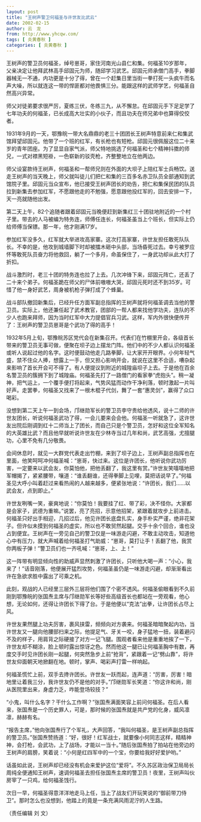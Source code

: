 ```yaml
---
layout: post
title: "王树声警卫何福圣与许世友比武云"
date: 2002-02-15
author: 云　龙
from: http://www.yhcqw.com/
tags: [ 炎黄春秋 ]
categories: [ 炎黄春秋 ]
---
```





王树声的警卫员何福圣，绰号崽哥，家住河南光山县仁和集。何福圣10岁那年，父亲决定让他拜武林高手邱固元为师，随邱学习武艺。邱固元师承僧门高手，拳脚器械无一不通，内功更是十分了得，曾在一个赶集日里当街一拳打死一头疯牛而名声大噪，所以就连这一带的悍匪都对他畏惧三分。能跟这样的武师学艺，何福圣自然高兴异常。

师父对徒弟要求很严厉，夏练三伏，冬练三九，从不懈怠。在邱固元手下足足学了七年功夫的何福圣，已长成高大壮实的小伙子，而且功夫在师兄弟中也算得佼佼者。


1931年9月的一天，鄂豫皖一带大名鼎鼎的老三十团团长王树声特意前来仁和集武馆拜望邱固元。他带了一个班的红军，有长枪也有短枪。邱固元很佩服这位二十来岁的青年团座。为了显显自家气派，师父特地挑选了何福圣和七个精神抖擞的师兄，一式对襟黑短褂，一色崭新的驳壳枪，齐整整地立在他两边。


师父设宴款待王树声，何福圣和一帮师兄则在外面的大坝子上陪红军士兵畅饮。送走王树声的当天晚上，师父就叫徒儿们把仁和集的三百多名赤卫队员全部通知到武馆院子里。邱固元当众宣布，他已接受王树声团长的劝告，把仁和集保民团的队员拉到新集去参加红军，不愿跟他走的不勉强，愿意跟他投红军的，回去安排一下，天一亮就随他出发。


第二天上午，82个追随者跟着邱固元当晚便赶到新集红三十团驻地附近的一个村子里。带去的人马被编为特务连，师傅任连长，何福圣虽当上个班长，但实际上仍给师傅当保镖。那一年，他才刚满17岁。


参加红军没多久，红军就大举进攻高家寨。这次打高家寨，许世友担任敢死队队长。不幸的是，他攻到城墙脚下时却被擂木砸中头部，当场昏死过去。幸亏被罗应怀等敢死队员奋力将他救回，躺了一个多月，命虽保住了，一身武功却从此大打了折扣。


战斗激烈时，老三十团的特务连也拉了上去。几次冲锋下来，邱固元阵亡，还丢了二十来个弟子。何福圣跪在师父的尸体前嗷嗷大哭，邱固元死时还不到35岁。可惜了他一身好武艺，周身被机枪子弹打成了个蜂巢。


战斗部队撤回新集后，已经升任方面军副总指挥的王树声就将何福圣调去当他的警卫员。实际上，他还兼任起了武术教官，团部的一帮人都来找他学功夫，连队的不少人也跑来拜师，因为当时红军中大力提倡官兵习武。这样，军内外很快便传开了：王树声的警卫员崽哥是个武功了得的高手！


1932年5月上旬，鄂豫皖苏区党代会在新集召开。代表们在竹棚里开会，各级首长带来的警卫员无事可做，便聚在坝子边上摆龙门阵。他们中的不少人都认识何福圣或听人说起过他的名字。这时便鼓动他走几路拳脚，让大家开开眼界。小何年轻气盛，禁不住众人捧，想露上一手，但又担心影响开会，就说在这里不合适，嘈杂起来影响了首长开会可不得了。有人便提议到附近的城隍庙坝子上去。于是他在百余名警卫员的簇拥下到了城隍庙。何福圣先打了一路僧门的看家拳“虎抱头”。稍一凝神，把气运上，一个覆手便打将起来，气势风猛而动作干净利落，顿时激起一片叫好声。走罢拳，何福圣又找来了一根木棍子代剑，舞了一套“惠灵剑”，赢得了众口喝彩。


没想到第二天上午一到会场，邝继勋军长的警卫员李守贵给他透风，说十二师的许世友团长，听说何福圣武功了得，一会儿要来会会他。何福圣一听就急了，这许世友出院后刚调到红十二师当上了团长，而自己只是个警卫员，怎好和这位全军知名的大英雄比武？而且他早就听说许世友在少林寺当过几年和尚，武艺高强，尤擅腿功，心里不免有几分敬畏。


会间休息时，就见一大群党代表走出竹棚，来到了坝子边上，王树声副总指挥也在里面，他笑呵呵冲何福圣喊：“崽哥，快过来。这位是许团长，他听说你武功厉害，一定要来以武会友，你莫怕他，把他丢翻了，我这里有赏。”许世友笑嘻嘻地把军帽揭了，紧紧腰带，嚷道：“谁丢翻谁，还得拳脚上见哩，莫把话说早了。”何福圣见大呼小叫着赶过来看热闹的人越来越多，便紧张地说：“许团长，我们……以武会友，点到即止。”


许世友咧嘴一笑，豪爽地说：“你莫怕！我要挂了红、带了彩，决不怪你。大家都是会家子，武德为重嘛。”说罢，亮了亮招，示意他招架，紧跟着就攻步上前进击。何福圣只好出手相迎，几招过后，他见许团长底盘扎实，身手朴实严谨，绝非花架子。但许似未摸到何福圣的虚实，所以也不敢贸然起腿。交手十余个回合，谁也没占到便宜。王树声在一旁见自己的警卫仅是一味游走闪避，不敢主动攻击，知道他心中有压力，就大声喊着给何福圣打气助威：“崽哥，莫打让手！丢翻了他，我赏你两板子弹！”警卫员们也一齐吼喊：“崽哥，上、上！”


这一阵带有明显倾向性的助威声显然刺激了许团长，只听他大喝一声：“小心，我来了！”话音刚落，他便展开猛烈攻势，何福圣虽仍是一味游走闪避，却渐渐看出许在急欲求胜中露出了可乘之机。


此刻，观战的人已经里三层外三层将他们围了个密不透风。何福圣偷眼看到不久前刚到鄂豫皖的张国焘主席与邝继勋军长等好些高级首长也都站在一旁观看，他心想，无论如何，还得让许团长下得了台。于是他便以“克法”出拳，让许团长占尽上风。


许世友果然腿上功夫厉害，裹风挟雷，频频向对方袭来。何福圣暗暗聚起内功，当许世友又一腿向他腰部扫来之际，他提足气、牙关一咬，身子猛地一扭，装着避闪不及的样子，用肩背之际硬接了对方一记飞腿。围观者看来他是重重地挨了一下，许世友却不糊涂，脸上顿时露出惊讶之色。然而他这一腿已让何福圣胸中有数，再度交手时见许团长刚一起腿，何突然急步上前“抢背”，紧跟着一记“劈山靠”，将许世友仰面朝天地掀翻在地。顿时，掌声、喝彩声打雷一样响起。


何福圣慌忙上前，双手去搀许团长。许世友一跃而起，连声道：“厉害，厉害！暗地里让着我三分，我许世友仍不是他的对手。”邝继勋军长笑道：“你这许和尚，刚从医院里出来，身虚力乏，咋能登场较技？”

“小鬼，叫什么名字？干什么工作啊？”张国焘满面笑容上前问何福圣。在后人看来，张国焘是一个历史罪人，可是，那时候的张国焘就是共产党的化身，威风凛凛，赫赫有名。


“报告主席，”他向张国焘行了个军礼，大声回答，“我叫何福圣，是王树声副总指挥的警卫员。”张国焘赞扬道：“好，很好！红军战士，就要像小何同志这样，精精神神，会打枪，会武功，上了战场，才能以一当十。”随后张国焘拍了拍站在他旁边的王树声的肩膀，笑着说：“小何是红四军中的一个宝，你要给我好好爱护哟。”


话虽如此说，王树声却已经没有机会来爱护这位“爱将”。不久苏区政治保卫局局长周纯全便通知王树声，速调何福圣去担任张国焘主席的警卫员！夜里，王树声叫伙房宰了一只鸡，给何福圣饯行。

次日一早，何福圣得意洋洋地走马上任，当上了战友们开玩笑说的“御前带刀侍卫”。那时怎么也没想到，他踏上的竟是一条充满风雨泥泞的人生路。

（责任编辑 刘 文）


